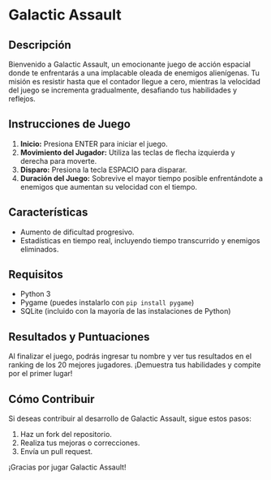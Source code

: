 # Galactic Assault

## Descripción
Bienvenido a Galactic Assault, un emocionante juego de acción espacial donde te enfrentarás a una implacable oleada de enemigos alienígenas. Tu misión es resistir hasta que el contador llegue a cero, mientras la velocidad del juego se incrementa gradualmente, desafiando tus habilidades y reflejos.

## Instrucciones de Juego
1. **Inicio:** Presiona ENTER para iniciar el juego.
2. **Movimiento del Jugador:** Utiliza las teclas de flecha izquierda y derecha para moverte.
3. **Disparo:** Presiona la tecla ESPACIO para disparar.
4. **Duración del Juego:** Sobrevive el mayor tiempo posible enfrentándote a enemigos que aumentan su velocidad con el tiempo.

## Características
- Aumento de dificultad progresivo.
- Estadísticas en tiempo real, incluyendo tiempo transcurrido y enemigos eliminados.

## Requisitos
- Python 3
- Pygame (puedes instalarlo con `pip install pygame`)
- SQLite (incluido con la mayoría de las instalaciones de Python)

## Resultados y Puntuaciones
Al finalizar el juego, podrás ingresar tu nombre y ver tus resultados en el ranking de los 20 mejores jugadores. ¡Demuestra tus habilidades y compite por el primer lugar!

## Cómo Contribuir
Si deseas contribuir al desarrollo de Galactic Assault, sigue estos pasos:
1. Haz un fork del repositorio.
2. Realiza tus mejoras o correcciones.
3. Envía un pull request.

¡Gracias por jugar Galactic Assault!

